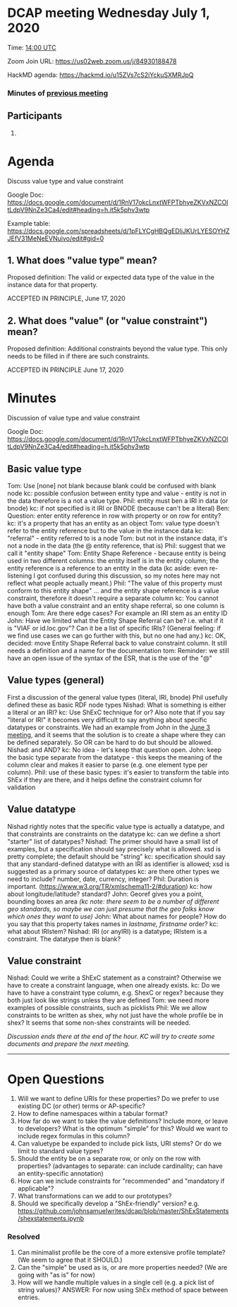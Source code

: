 
# DCAP meeting Wednesday July 1, 2020 

Time: [14:00 UTC](https://www.timeanddate.com/worldclock/fixedtime.html?msg=DCAP+July+01&iso=20200701T14&p1=1440&ah=1&am=30) 

Zoom Join URL: https://us02web.zoom.us/j/84930188478

HackMD agenda: https://hackmd.io/u15ZVs7cS2iYckuSXMRJpQ

### Minutes of [previous meeting](https://github.com/dcmi/dcap/blob/master/meetings/2020/2020-06-17.dcap_zoom_call.md)

## Participants

1. 


# Agenda

Discuss value type and value constraint

Google Doc: https://docs.google.com/document/d/1RnV17okcLnxtWFPTbhyeZKVxNZCOltLdpV9NnZe3Ca4/edit#heading=h.it5k5phv3wtp

Example table: https://docs.google.com/spreadsheets/d/1pFLYCgHBQgEDliJKUrLYESOYHZJEfV31MeNeEVNuivo/edit#gid=0

## 1. What does "value type" mean?

Proposed definition: The valid or expected data type of the value in the instance data for that property.

ACCEPTED IN PRINCIPLE, June 17, 2020

## 2. What does "value" (or "value constraint") mean?
Proposed definition: Additional constraints beyond the value type. This only needs to be filled in if there are such constraints. 

ACCEPTED IN PRINCIPLE June 17, 2020

# Minutes

Discussion of value type and value constraint

Google Doc: https://docs.google.com/document/d/1RnV17okcLnxtWFPTbhyeZKVxNZCOltLdpV9NnZe3Ca4/edit#heading=h.it5k5phv3wtp

## Basic value type
Tom: Use [none] not blank because blank could be confused with blank node
kc: possible confusion between entity type and value - entity is not in the data therefore is a not a value type.
Phil: entity must ben a IRI in data (or bnode)
kc: if not specified is it IRI or BNODE (because can't be a literal)
Ben: Question: enter entity reference in row with property or on row for entity?
kc: it's a property that has an entity as an object
Tom: value type doesn't refer to the entity reference but to the value in the instance data
kc: "referral" - entity referred to is a node
Tom: but not in the instance data, it's not a node in the data (the @ entity reference, that is)
Phil: suggest that we call it "entity shape"
Tom: Entity Shape Reference - because entity is being used in two different columns: the entity itself is in the entity column; the entity reference is a reference to an entity in the data
(kc aside: even re-listening I got confused during this discussion, so my notes here may not reflect what people actually meant.)
Phil: "The value of this property must conform to this entity shape"
... and the entity shape reference is a value constraint, therefore it doesn't require a separate column
kc: You cannot have both a value constraint and an entity shape referral, so one column is enough
Tom: Are there edge cases? For example an IRI stem as an entity ID
John: Have we limited what the Entity Shape Referral can be? i.e. what if it is "VIAF or id.loc.gov"? Can it be a list of specific IRIs? (General feeling: if we find use cases we can go further with this, but no one had any.)
kc: OK, decided: move Entity Shape Referral back to value constraint column. It still needs a definition and a name for the documentation
tom: Reminder: we still have an open issue of the syntax of the ESR, that is the use of the "@"


## Value types (general)
First a discussion of the general value types (literal, IRI, bnode)
Phil usefully defined these as basic RDF node types
Nishad: What is something is either a literal or an IRI?
kc: Use ShExC technique for or? Also note that if you say "literal or IRI" it becomes very difficult to say anything about specific datatypes or constraints. We had an example from John in the [June 3 meeting](https://hackmd.io/xfGmpp3zROWbckhvIRmNBA), and it seems that the solution is to create a shape where they can be defined separately. So OR can be hard to do but should be allowed.
Nishad: and AND?
kc: No idea - let's keep that question open.
John: keep the basic type separate from the datatype - this keeps the meaning of the column clear and makes it easier to parse (e.g. one element type per column).
Phil: use of these basic types: it's easier to transform the table into ShEx if they are there, and it helps define the constraint column for validation

## Value datatype
Nishad rightly notes that the specific value type is actually a datatype, and that constraints are constraints on the datatype
kc: can we define a short "starter" list of datatypes?
Nishad: The primer should have a small list of examples, but a specification should say precisely what is allowed. xsd is pretty complete; the default should be "string"
kc: specification should say that any standard-defined datatype with an IRI as identifier is allowed; xsd is suggested as a primary source of datatypes
kc: are there other types we need to include? number, date, currency, integer?
Phil: Duration is important. (https://www.w3.org/TR/xmlschema11-2/#duration)
kc: how about longitude/latitude? standard?
John: Georef gives you a point, bounding boxes an area *(kc note: there seem to be a number of different geo standards, so maybe we can just presume that the geo folks know which ones they want to use)*
John: What about names for people? How do you say that this property takes names in *lastname, firstname* order?
kc: what about IRIstem?
Nishad: IRI (or anyIRI) is a datatype; IRIstem is a constraint. The datatype then is blank?

## Value constraint

Nishad: Could we write a ShExC statement as a constraint? Otherwise we have to create a constraint language, when one already exists.
kc: Do we have to have a constraint type column, e.g. ShexC or regex? because they both just look like strings unless they are defined
Tom: we need more examples of possible constraints, such as picklists
Phil: We we allow constraints to be written as shex, why not just have the whole profile be in shex? It seems that some non-shex constraints will be needed.

*Discussion ends there at the end of the hour. KC will try to create some documents and prepare the next meeting.*


----

# Open Questions

1. Will we want to define URIs for these properties? Do we prefer to use existing DC (or other) terms or AP-specific? 
6. How to define namespaces within a tabular format?
7. How far do we want to take the value definitions? Include more, or leave to developers? What is the optimum "simple" for this? Would we want to include regex formulas in this column?
9. Can valuetype be expanded to include pick lists, URI stems? Or do we limit to standard value types?
10. Should the entity be on a separate row, or only on the row with properties? (advantages to separate: can include cardinality; can have an entity-specific annotation)
11. How can we include constraints for "recommended" and "mandatory if applicable"?
12. What transformations can we add to our prototypes? 
13. Should we specifically develop a "ShEx-friendly" version? e.g. https://github.com/johnsamuelwrites/dcap/blob/master/ShExStatements/shexstatements.ipynb

### Resolved

1. Can minimalist profile be the core of a more extensive profile template? (We seem to agree that it SHOULD.)
2. Can the "simple" be used as is, or are more properties needed? (We are going with "as is" for now)
3. How will we handle multiple values in a single cell (e.g. a pick list of string values)? ANSWER: For now using ShEx method of space between entries.


